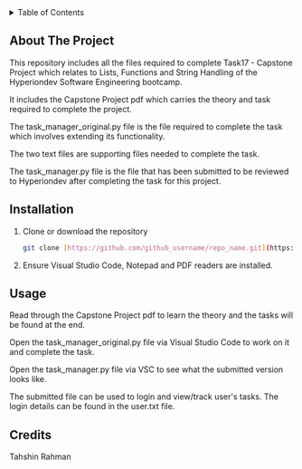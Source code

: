 <!-- TABLE OF CONTENTS -->
<details>
  <summary>Table of Contents</summary>
  <ol>
    <li>
      <a href="#about-the-project">About The Project</a>
    <li><a href="#installation">Installation</a></li>
    <li><a href="#usage">Usage</a></li>
    <li><a href="#credits">Credits</a></li>
  </ol>
</details>



<!-- ABOUT THE PROJECT -->
## About The Project


This repository includes all the files required to complete Task17 - Capstone Project which relates to Lists, Functions and String Handling of the Hyperiondev Software Engineering bootcamp.

It includes the Capstone Project pdf which carries the theory and task required to complete the project. 

The task_manager_original.py file is the file required to complete the task which involves extending its functionality.

The two text files are supporting files needed to complete the task.

The task_manager.py file is the file that has been submitted to be reviewed to Hyperiondev after completing the task for this project.



<!-- INSTALLATION -->
## Installation

1. Clone or download the repository
   ```sh
   git clone [https://github.com/github_username/repo_name.git](https://github.com/TahshR/finalCapstone.git)
   ```
2. Ensure Visual Studio Code, Notepad and PDF readers are installed.
   


<!-- USAGE EXAMPLES -->
## Usage

Read through the Capstone Project pdf to learn the theory and the tasks will be found at the end.

Open the task_manager_original.py file via Visual Studio Code to work on it and complete the task.

Open the task_manager.py file via VSC to see what the submitted version looks like. 

The submitted file can be used to login and view/track user's tasks. The login details can be found in the user.txt file.



<!-- CREDITS -->
## Credits

Tahshin Rahman


